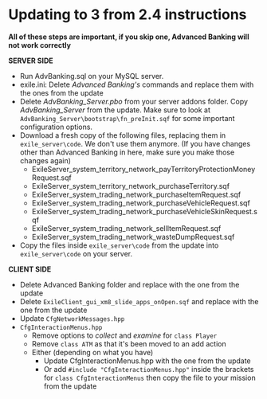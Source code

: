 # Updating to 3 from 2.4 instructions
**All of these steps are important, if you skip one, Advanced Banking will not work correctly**

**SERVER SIDE**
* Run AdvBanking.sql on your MySQL server.
* exile.ini: Delete *Advanced Banking's* commands and replace them with the ones from the update
* Delete *AdvBanking_Server.pbo* from your server addons folder. Copy *AdvBanking_Server* from the update. Make sure to look at `AdvBanking_Server\bootstrap\fn_preInit.sqf` for some important configuration options.
* Download a fresh copy of the following files, replacing them in `exile_server\code`. We don't use them anymore. (If you have changes other than Advanced Banking in here, make sure you make those changes again)
    * ExileServer_system_territory_network_payTerritoryProtectionMoneyRequest.sqf
    * ExileServer_system_territory_network_purchaseTerritory.sqf
    * ExileServer_system_trading_network_purchaseItemRequest.sqf
    * ExileServer_system_trading_network_purchaseVehicleRequest.sqf
    * ExileServer_system_trading_network_purchaseVehicleSkinRequest.sqf
    * ExileServer_system_trading_network_sellItemRequest.sqf
    * ExileServer_system_trading_network_wasteDumpRequest.sqf
* Copy the files inside `exile_server\code` from the update into `exile_server\code` on your server.

**CLIENT SIDE**
* Delete Advanced Banking folder and replace with the one from the update
* Delete `ExileClient_gui_xm8_slide_apps_onOpen.sqf` and replace with the one from the update
* Update `CfgNetworkMessages.hpp`
* `CfgInteractionMenus.hpp`
    * Remove options to *collect* and *examine* for `class Player`
    * Remove `class ATM` as that it's been moved to an add action
    * Either (depending on what you have)
        * Update CfgInteractionMenus.hpp with the one from the update
        * Or add `#include "CfgInteractionMenus.hpp"` inside the brackets for `class CfgInteractionMenus` then copy the file to your mission from the update
